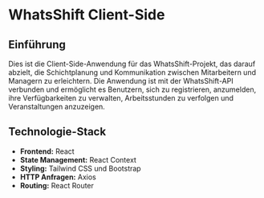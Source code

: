 # WhatsShift Client-Side

## Einführung

Dies ist die Client-Side-Anwendung für das WhatsShift-Projekt, das darauf abzielt, die Schichtplanung und Kommunikation zwischen Mitarbeitern und Managern zu erleichtern. Die Anwendung ist mit der WhatsShift-API verbunden und ermöglicht es Benutzern, sich zu registrieren, anzumelden, ihre Verfügbarkeiten zu verwalten, Arbeitsstunden zu verfolgen und Veranstaltungen anzuzeigen.

## Technologie-Stack

- **Frontend:** React
- **State Management:** React Context 
- **Styling:** Tailwind CSS und Bootstrap
- **HTTP Anfragen:** Axios
- **Routing:** React Router


